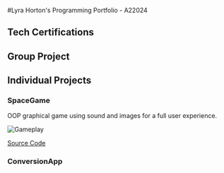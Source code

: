 #Lyra Horton's Programming Portfolio - A22024

## Tech Certifications

## Group Project

## Individual Projects

### SpaceGame
OOP graphical game using sound and images for a full user experience.

![Gameplay]()

[Source Code]()

### ConversionApp

